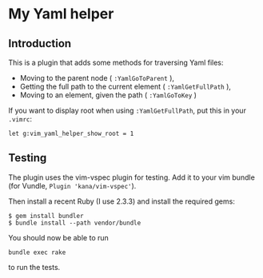 # My Yaml helper

## Introduction

This is a plugin that adds some methods for traversing Yaml files:

- Moving to the parent node ( `:YamlGoToParent` ),
- Getting the full path to the current element ( `:YamlGetFullPath` ),
- Moving to an element, given the path ( `:YamlGoToKey` )

If you want to display root when using `:YamlGetFullPath`, put this in your `.vimrc`:
```
let g:vim_yaml_helper_show_root = 1
```

## Testing

The plugin uses the vim-vspec plugin for testing. Add it to your vim bundle
(for Vundle, `Plugin 'kana/vim-vspec'`).

Then install a recent Ruby (I use 2.3.3) and install the required gems:

```
$ gem install bundler
$ bundle install --path vendor/bundle
```

You should now be able to run

```
bundle exec rake
```

to run the tests.
